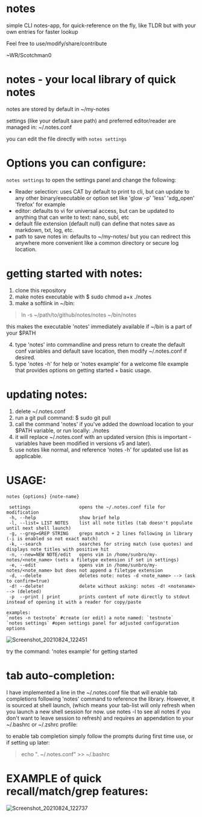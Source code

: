# notes
simple CLI notes-app, for quick-reference on the fly, like TLDR but with your own entries for faster lookup

Feel free to use/modify/share/contribute

~WR/Scotchman0

# notes - your local library of quick notes
 
notes are stored by default in ~/my-notes 

settings (like your default save path) and preferred editor/reader are managed in: ~/.notes.conf

you can edit the file directly with `notes settings`

# Options you can configure:
`notes settings` to open the settings panel and change the following:
- Reader selection: uses CAT by default to print to cli, but can update to any other binary/executable or option set like 'glow -p' 'less' 'xdg_open' 'firefox' for example
- editor: defaults to vi for universal access, but can be updated to anything that can write to text: nano, subl, etc
- default file extension (default null) can define that notes save as markdown, txt, log, etc. 
- path to save notes in: defaults to ~/my-notes/ but you can redirect this anywhere more convenient like a common directory or secure log location.


# getting started with notes: 
1. clone this repository
2. make notes executable with $ sudo chmod a+x ./notes
3. make a softlink in ~/bin:
> ln -s ~/path/to/github/notes/notes ~/bin/notes

this makes the executable 'notes' immediately available if ~/bin is a part of your $PATH

4. type 'notes' into commandline and press return to create the default conf variables and default save location, then modify ~/.notes.conf if desired. 
5. type 'notes -h' for help or 'notes example' for a welcome file example that provides options on getting started + basic usage.

# updating notes:
1. delete ~/.notes.conf
2. run a git pull command: $ sudo git pull
3. call the command 'notes' if you've added the download location to your $PATH variable, or run locally: ./notes
4. it will replace ~/.notes.conf with an updated version (this is important -variables have been modified in versions v5 and later).
5. use notes like normal, and reference 'notes -h' for updated use list as applicable.

# USAGE:

`notes {options} {note-name}`


~~~
 settings                  opens the ~/.notes.conf file for modification
 -h, --help                show brief help
 -l, --list= LIST NOTES    list all note titles (tab doesn't populate until next shell launch)
 -g, --grep=GREP STRING    greps match + 2 lines following in library (-i is enabled so not exact match)
 -k, --search              searches for string match (use quotes) and displays note titles with positive hit
 -n, --new=NEW NOTE/edit   opens vim in /home/sunbro/my-notes/<note_name> (sets a filetype extension if set in settings)
 -e, --edit                opens vim in /home/sunbro/my-notes/<note_name> but does not append a filetype extension
 -d, --delete              deletes note: notes -d <note_name> --> (ask to confirm=true)
 -d! --delete!             delete without asking: notes -d! <notename>  --> (deleted)
 -p  --print | print       prints content of note directly to stdout instead of opening it with a reader for copy/paste

examples: 
`notes -n testnote` #create (or edit) a note named: `testnote`
`notes settings` #open settings panel for adjusted configuration options

~~~
 
 ![Screenshot_20210824_122451](https://user-images.githubusercontent.com/35974491/130654524-59f26288-1fba-44a8-b461-162695795020.png)
 

try the command: 'notes example' for getting started


# tab auto-completion:

I have implemented a line in the ~/.notes.conf file that will enable tab completions following 'notes' command to reference the library. 
However, it is sourced at shell launch, (which means your tab-list will only refresh when you launch a new shell session for now. use notes -l to see all notes if you don't want to leave session to refresh) and requires an appendation to your ~/.bashrc or ~/.zshrc profile:

to enable tab completion simply follow the prompts during first time use, or if setting up later:

> echo ". ~/.notes.conf" >> ~/.bashrc
 
 
 # EXAMPLE of quick recall/match/grep features:
 
![Screenshot_20210824_122737](https://user-images.githubusercontent.com/35974491/130654683-d4eb0a44-6300-4509-9d38-e08c88211d09.png)

